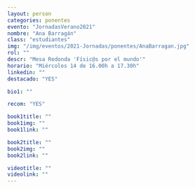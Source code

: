 ```yaml
---
layout: person
categories: ponentes
evento: "JornadasVerano2021"
nombre: "Ana Barragán"
class: "estudiantes"
img: "/img/eventos/2021-Jornadas/ponentes/AnaBarragan.jpg"
rol: ""
descr: "Mesa Redonda 'Físic@s por el mundo'"
horario: "Miércoles 14 de 16.00h a 17.30h"
linkedin: ""
destacado: "YES"

bio1: ""

recom: "YES"

book1title: ""
book1img: ""
book1link: ""

book2title: ""
book2img: ""
book2link: ""

videotitle: ""
videolink: ""
---
```

